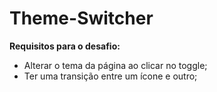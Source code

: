 # Theme-Switcher

**Requisitos para o desafio:**

- Alterar o tema da página ao clicar no toggle;
- Ter uma transição entre um ícone e outro;
